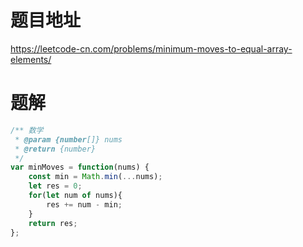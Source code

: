 # 题目地址
https://leetcode-cn.com/problems/minimum-moves-to-equal-array-elements/

# 题解
```js
/** 数学
 * @param {number[]} nums
 * @return {number}
 */
var minMoves = function(nums) {
    const min = Math.min(...nums);
    let res = 0;
    for(let num of nums){
        res += num - min;
    }
    return res;
};
```